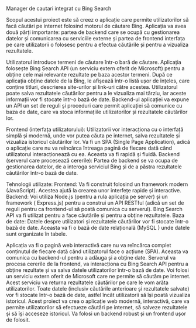 Manager de cautari integrat cu Bing Search

Scopul acestui proiect este să creez o aplicație care permite utilizatorilor să facă căutări pe internet folosind motorul de căutare Bing. Aplicația va avea două părți importante: partea de backend care se ocupă cu gestionarea datelor și comunicarea cu serviciile externe și partea de frontend interfața pe care utilizatorii o folosesc pentru a efectua căutările și pentru a vizualiza rezultatele.

 Utilizatorul introduce termeni de căutare într-o bară de căutare. Aplicația folosește Bing Search API (un serviciu extern oferit de Microsoft) pentru a obține cele mai relevante rezultate pe baza acestor termeni.  După ce aplicația obține datele de la Bing, le afișează într-o listă ușor de înțeles, care conține titluri, descrierea site-urilor și link-uri către acestea. Utilizatorul poate salva rezultatele căutărilor pentru a le vizualiza mai târziu, iar aceste informații vor fi stocate într-o bază de date. Backend-ul aplicației va expune un API un set de reguli și proceduri care permit aplicației să comunice cu baza de date, care va stoca informațiile utilizatorilor și rezultatele căutărilor lor.

 Frontend (interfața utilizatorului): Utilizatorii vor interacționa cu o interfață simplă și modernă, unde vor putea căuta pe internet, salva rezultatele și vizualiza istoricul căutărilor lor. Va fi un SPA (Single Page Application), adică o aplicație care nu va reîncărca întreaga pagină de fiecare dată când utilizatorul interacționează cu ea. Aceasta va fi rapidă și fluidă.
 Backend (serverul care procesează cererile): Partea de backend se va ocupa de gestionarea datelor, de a interoga serviciul Bing și de a păstra rezultatele căutărilor într-o bază de date.

 Tehnologii utilizate:
Frontend:
Va fi construit folosind un framework modern (JavaScript). Acestea ajută la crearea unor interfețe rapide și interactive.
Backend:
Voi utiliza Node.js (pentru a rula aplicația pe server) și un framework ( Express.js) pentru a construi un API RESTful (adică un set de reguli pentru ca frontend-ul să poată comunica cu serverul).
Bing Search API va fi utilizat pentru a face căutările și pentru a obține rezultatele.
Baza de date:
Datele despre utilizatori și rezultatele căutărilor vor fi stocate într-o bază de date. Aceasta va fi o bază de date relațională (MySQL ) unde datele sunt organizate în tabele.

Aplicația va fi o pagină web interactivă care nu va reîncărca complet conținutul de fiecare dată când utilizatorul face o acțiune (SPA). Aceasta va comunica cu backend-ul pentru a adăuga și a obține date. Serverul va procesa cererile de la frontend, va interacționa cu Bing Search API pentru a obține rezultate și va salva datele utilizatorilor într-o bază de date.  Voi folosi un serviciu extern oferit de Microsoft care ne permite să căutăm pe internet. Acest serviciu va returna rezultatele căutărilor pe care le vom arăta utilizatorilor. Toate datele (inclusiv căutările anterioare și rezultatele salvate) vor fi stocate într-o bază de date, astfel încât utilizatorii să își poată vizualiza istoricul.
Acest proiect va crea o aplicație web modernă, interactivă, care va permite utilizatorilor să efectueze căutări pe internet, să salveze rezultatele și să își acceseze istoricul. Va folosi un backend robust și un frontend ușor de folosit.


